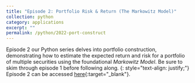 ```yaml
---
title: "Episode 2: Portfolio Risk & Return (The Markowitz Model)"
collection: python
category: applications
excerpt: ""
permalink: /python/2022-port-construct
---
```

Episode 2 our Python series delves into portfolio construction, demonstrating how to estimate the expected return and risk for a portfolio of multiple securities using the foundational *Markowitz Model*. Be sure to skim through episode 1 before following along.
{: style="text-align: justify;"}
Episode 2 can be accessed [here](https://ieyada.github.io/files/Portfolio_Risk.html){:target="_blank"}.